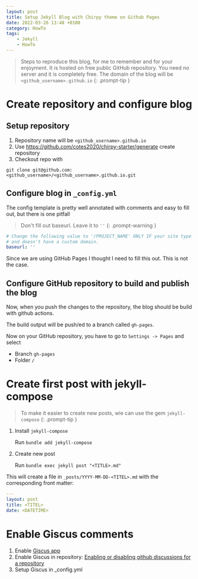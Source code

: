 ```yaml
---
layout: post
title: Setup Jekyll Blog with Chirpy theme on Github Pages
date: 2022-03-26 13:48 +0100
category: HowTo
tags:
    - Jekyll
    - HowTo
---
```

> Steps to reproduce this blog, for me to remember and for your enjoyment. It is hosted on free public GitHub repository. You need no server and it is completely free.
The domain of the blog will be `<github_username>.github.io`
{: .prompt-tip }

# Create repository and configure blog
## Setup repository
1. Repository name will be `<github_username>.github.io`
2. Use https://github.com/cotes2020/chirpy-starter/generate create repository
3. Checkout repo with 
```
git clone git@github.com:<github_username>/<github_username>.github.io.git
```

## Configure blog in `_config.yml`
The config template is pretty well annotated with comments and easy to fill out, but there is one pitfall

> Don't fill out baseurl. Leave it to `''`
{: .prompt-warning }

```yaml
# Change the following value to '/PROJECT_NAME' ONLY IF your site type is GitHub Pages Project sites
# and doesn't have a custom domain.
baseurl: ''
```
Since we are using GitHub Pages I thought I need to fill this out. This is not the case.

## Configure GitHub repository to build and publish the blog
Now, when you push the changes to the repository, the blog should be build with github actions.

The build output will be push/ed to a branch called `gh-pages`.

Now on your GitHub repository, you have to go to
`Settings -> Pages` and select
- Branch `gh-pages`
- Folder `/`

# Create first post with jekyll-compose
> To make it easier to create new posts, wie can use the gem `jekyll-compose`
{: .prompt-tip }

1. Install `jekyll-compose`

    Run `bundle add jekyll-compose`

2. Create new post

    Run `bundle exec jekyll post "<TITLE>.md"`

This will create a file in `_posts/YYYY-MM-DD-<TITEL>.md` with the corresponding front matter:
```yaml
---
layout: post
title: <TITEL>
date: <DATETIME>
```

# Enable Giscus comments
1. Enable [Giscus app](https://github.com/apps/giscus)
2. Enable Giscus in repository: [Enabling or disabling github discussions for a repository](https://docs.github.com/en/repositories/managing-your-repositorys-settings-and-features/enabling-features-for-your-repository/enabling-or-disabling-github-discussions-for-a-repository)
3. Setup Giscus in _config.yml
